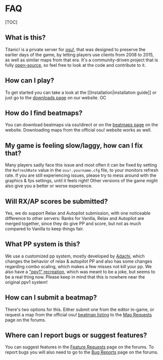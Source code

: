 # FAQ

[TOC]

## What is this?

Titanic! is a private server for [osu!](https://osu.ppy.sh), that was designed to preserve the earlier days of the game, by letting players use clients from 2008 to 2015, as well as similar maps from that era. It's a community-driven project that is fully [open-source](https://github.com/osuTitanic), so feel free to look at the code and contribute to it.

## How can I play?

To get started you can take a look at the [[Installation|installation guide]] or just go to the [downloads page](https://osu.titanic.sh/download/) on our website.
OC
## How do I find beatmaps?

You can download beatmaps via osu!direct or on the [beatmaps page](https://osu.titanic.sh/beatmapsets/) on the website. Downloading maps from the official osu! website works as well.

## My game is feeling slow/laggy, how can I fix that?

Many players sadly face this issue and most often it can be fixed by setting the `RefreshRate` value in the `osu!.yourname.cfg` file, to your monitors refresh rate. If you are still experiencing issues, please try to mess around with the graphics & fps settings, until it feels right! Other versions of the game might also give you a better or worse experience.

## Will RX/AP scores be submitted?

Yes, we do support Relax and Autopilot submission, with one noticeable difference to other servers: Ranks for Vanilla, Relax and Autopilot are merged together, since they do give PP and score, but not as much compared to Vanilla to keep things fair.

## What PP system is this?

We use a customized pp system, mostly developed by [Adachi](https://osu.titanic.sh/u/39), which changes the behavior of relax & autopilot PP and also has some changes regarding combo scaling, which makes a few misses not kill your pp.
We also have a ["ppv1" recreation](https://osu.titanic.sh/rankings/osu/ppv1), which was meant to be a joke, but seems to be a real thing now. Please keep in mind that this is nowhere near the original ppv1 system!

## How can I submit a beatmap?

There's two options for this. Either submit one from the editor in-game, or request a map from the official osu! [beatmap listing](https://osu.ppy.sh/beatmapsets) to the [Map Requests](https://osu.titanic.sh/forum/11) page on the forums.

## Where can I report bugs or suggest features?

You can suggest features in the [Feature Requests](https://osu.titanic.sh/forum/6) page on the forums.
To report bugs you will also need to go to the [Bug Reports](https://osu.titanic.sh/forum/18) page on the forums.
